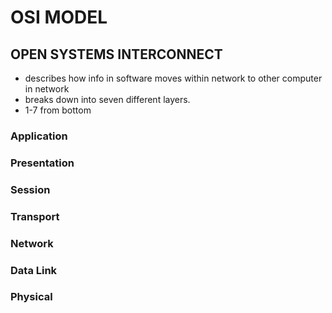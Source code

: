 # OSI MODEL
## OPEN SYSTEMS INTERCONNECT

- describes how info in software moves within network to other computer in network
- breaks down into seven different layers. 
- 1-7 from bottom 

### Application

### Presentation

### Session

### Transport

### Network

### Data Link

### Physical 
